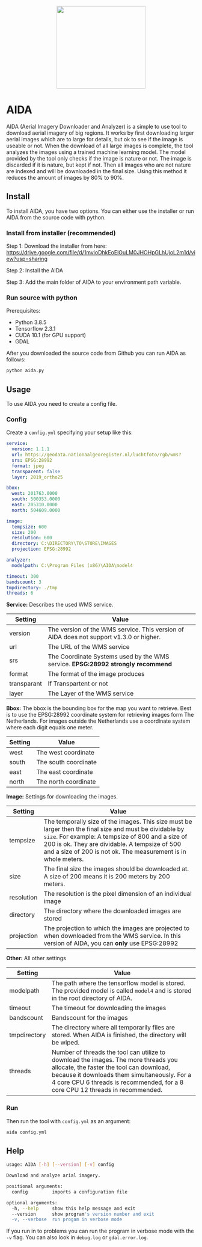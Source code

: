 <p align="center">
  <img width="236" height="220" src="https://i.imgur.com/bQ4E4m8.png">
</p>


AIDA
===================

AIDA (Aerial Imagery Downloader and Analyzer) is a simple to use tool to download aerial imagery of big regions. It works by first downloading larger aerial images which are to large for details, but ok to see if the image is useable or not. When the download of all large images is complete, the tool analyzes the images using a trained machine learning model. The model provided by the tool only checks if the image is nature or not. The image is discarded if it is nature, but kept if not. Then all images who are not nature are indexed and will be downloaded in the final size. Using this method it reduces the amount of images by 80% to 90%.




Install
---

To install AIDA, you have two options. You can either use the installer or run AIDA from the source code with python.

### Install from installer (recommended)

Step 1: Download the installer from here:
https://drive.google.com/file/d/1mvioDhkEoElOuLM0JHOHpGLhUjoL2m1d/view?usp=sharing

Step 2: Install the AIDA

Step 3: Add the main folder of AIDA to your environment path variable.



### Run source with python

Prerequisites:

- Python 3.8.5
- Tensorflow 2.3.1
- CUDA 10.1 (for GPU support)
- GDAL

After you downloaded the source code from Github you can run AIDA as follows:

```bash
python aida.py 
```



## Usage

To use AIDA you need to create a config file.

### Config
Create a `config.yml` specifying your setup like this:

```yaml
service:
  version: 1.1.1
  url: https://geodata.nationaalgeoregister.nl/luchtfoto/rgb/wms?
  srs: EPSG:28992
  format: jpeg
  transparent: false
  layer: 2019_ortho25

bbox:
  west: 201763.0000
  south: 500353.0000
  east: 205310.0000
  north: 504609.0000

image:
  tempsize: 600
  size: 200
  resolution: 600
  directory: C:\DIRECTORY\TO\STORE\IMAGES
  projection: EPSG:28992

analyzer:
  modelpath: C:\Program Files (x86)\AIDA\model4

timeout: 300
bandscount: 3
tmpdirectory: ./tmp
threads: 6
```



**Service:**
Describes the used WMS service.

| Setting     | Value                                                        |
| ----------- | ------------------------------------------------------------ |
| version     | The version of the WMS service. This version of AIDA does not support v1.3.0 or higher. |
| url         | The URL of the WMS service                                   |
| srs         | The Coordinate Systems used by the WMS service. **EPSG:28992 strongly recommend** |
| format      | The format of the image produces                             |
| transparant | If Transpartent or not                                       |
| layer       | The Layer of the WMS service                                 |

**Bbox:**
The bbox is the bounding box for the map you want to retrieve. Best is to use the EPSG:28992 coordinate system for retrieving images form The Netherlands. For images outside the Netherlands use a coordinate system where each digit equals one meter.

| Setting | Value                |
| ------- | -------------------- |
| west    | The west coordinate  |
| south   | The south coordinate |
| east    | The east coordinate  |
| north   | The north coordinate |

**Image:**
Settings for downloading the images.

| Setting    | Value                                                        |
| ---------- | ------------------------------------------------------------ |
| tempsize   | The temporally size of the images. This size must be larger then the final size and must be dividable by `size`. For example: A tempsize of 800 and a size of 200 is ok. They are dividable. A tempsize of 500 and a size of 200 is not ok. The measurement is in whole meters. |
| size       | The final size the images should be downloaded at. A size of 200 means it is 200 meters by 200 meters. |
| resolution | The resolution is the pixel dimension of an individual image |
| directory  | The directory where the downloaded images are stored         |
| projection | The projection to which the images are projected to when downloaded from the WMS service. In this version of AIDA, you can **only** use EPSG:28992 |

**Other:**
All other settings

| Setting      | Value                                                        |
| ------------ | ------------------------------------------------------------ |
| modelpath    | The path where the tensorflow model is stored. The provided model is called `model4` and is stored in the root directory of AIDA. |
| timeout      | The timeout for downloading the images                       |
| bandscount   | Bandscount for the images                                    |
| tmpdirectory | The directory where all temporarily files are stored. When AIDA is finished, the directory will be wiped. |
| threads      | Number of threads the tool can utilize to download the images. The more threads you allocate, the faster the tool can download, because it downloads them simultaneously. For a 4 core CPU 6 threads is recommended, for a 8 core CPU 12 threads in recommended. |



### Run

Then run the tool with `config.yml` as an argument:

```bash
aida config.yml
```



## Help

```bash
usage: AIDA [-h] [--version] [-v] config

Download and analyze arial imagery.

positional arguments:
  config         imports a configuration file

optional arguments:
  -h, --help     show this help message and exit
  --version      show program's version number and exit
  -v, --verbose  run progam in verbose mode
```

If you run in to problems you can run the program in verbose mode with the `-v` flag. You can also look in `debug.log` or `gdal.error.log`.

